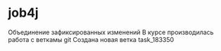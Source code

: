 # job4j

Объединение зафиксированных изменений
В курсе производилась работа с веткамы git
Создана новая ветка task_183350